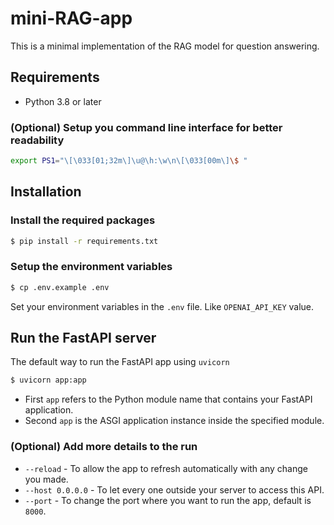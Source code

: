 # mini-RAG-app

This is a minimal implementation of the RAG model for question answering.

## Requirements
- Python 3.8 or later

### (Optional) Setup you command line interface for better readability

```bash
export PS1="\[\033[01;32m\]\u@\h:\w\n\[\033[00m\]\$ "
```

## Installation

### Install the required packages

```bash
$ pip install -r requirements.txt
```

### Setup the environment variables

```bash
$ cp .env.example .env
```

Set your environment variables in the `.env` file. Like `OPENAI_API_KEY` value.

## Run the FastAPI server

The default way to run the FastAPI app using `uvicorn` 

```bash
$ uvicorn app:app 
```

- First `app` refers to the Python module name that contains your FastAPI application. 
- Second `app` is the ASGI application instance inside the specified module. 

### (Optional) Add more details to the run

- `--reload` - To allow the app to refresh automatically with any change you made.
- `--host 0.0.0.0` - To let every one outside your server to access this API.
- `--port` - To change the port where you want to run the app, default is `8000`.